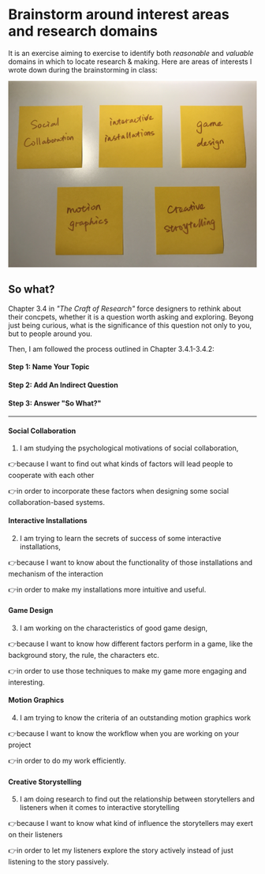 # Brainstorm around interest areas and research domains

It is an exercise aiming to exercise to identify both *reasonable* and *valuable* domains in which to locate research & making. Here are areas of interests I wrote down during the brainstorming in class:

![Img](pics/domains.jpg)

## So what?

Chapter 3.4 in *"The Craft of Research"* force designers to rethink about their concpets, whether it is a question worth asking and exploring. Beyong just being curious, what is the significance of this question not only to you, but to people around you.

Then, I am followed the process outlined in Chapter 3.4.1-3.4.2:

#### Step 1: Name Your Topic

#### Step 2: Add An Indirect Question

#### Step 3: Answer "So What?"

---

#### Social Collaboration
1. I am studying the psychological motivations of social collaboration,

:point_right:because I want to find out what kinds of factors will lead people to cooperate with each other

:point_right:in order to incorporate these factors when designing some social collaboration-based systems.

#### Interactive Installations
2. I am trying to learn the secrets of success of some interactive installations,

:point_right:because I want to know about the functionality of those installations and mechanism of the interaction

:point_right:in order to make my installations more intuitive and useful.

#### Game Design
3. I am working on the characteristics of good game design,

:point_right:because I want to know how different factors perform in a game, like the background story, the rule, the characters etc.

:point_right:in order to use those techniques to make my game more engaging and interesting.

#### Motion Graphics
4. I am trying to know the criteria of an outstanding motion graphics work

:point_right:because I want to know the workflow when you are working on your project

:point_right:in order to do my work efficiently.

#### Creative Storystelling
5. I am doing research to find out the relationship between storytellers and listeners when it comes to interactive storytelling

:point_right:because I want to know what kind of influence the storytellers may exert on their listeners

:point_right:in order to let my listeners explore the story actively instead of just listening to the story passively.

